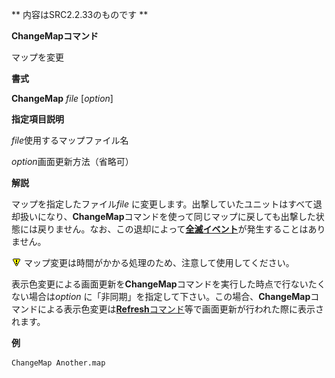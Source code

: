 ** 内容はSRC2.2.33のものです **

**ChangeMapコマンド**

マップを変更

**書式**

**ChangeMap** *file* [*option*]

**指定項目説明**

*file*使用するマップファイル名

*option*画面更新方法（省略可）

**解説**

マップを指定したファイル*file* に変更します。出撃していたユニットはすべて退却扱いになり、**ChangeMap**コマンドを使って同じマップに戻しても出撃した状態には戻りません。なお、この退却によって[**全滅イベント**](全滅イベント.md)が発生することはありません。

![](../images/bm0.gif) マップ変更は時間がかかる処理のため、注意して使用してください。

表示色変更による画面更新を**ChangeMap**コマンドを実行した時点で行ないたくない場合は*option* に「非同期」を指定して下さい。この場合、**ChangeMap**コマンドによる表示色変更は[**Refresh**コマンド](Refreshコマンド.md)等で画面更新が行われた際に表示されます。

**例**
```sh
ChangeMap Another.map
```

